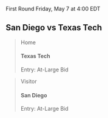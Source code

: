 First Round
Friday, May 7 at 4:00 EDT
## San Diego vs Texas Tech

> Home
> #### Texas Tech
> Entry: At-Large Bid

> Visitor
> #### San Diego
> Entry: At-Large Bid
